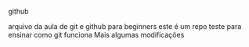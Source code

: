 github

arquivo da aula de git e github para beginners
este é um repo teste para ensinar como git funciona
Mais algumas modificações